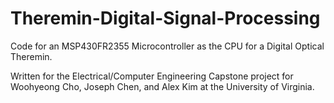 # Theremin-Digital-Signal-Processing
 Code for an MSP430FR2355 Microcontroller as the CPU for a Digital Optical Theremin.

Written for the Electrical/Computer Engineering Capstone project for Woohyeong Cho, Joseph Chen, and Alex Kim at the University of Virginia.
